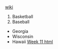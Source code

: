 [wiki](https://www.wikipedia.org/)
1. Basketball
2. Baseball
- Georgia
- Wisconsin
- Hawaii
[Week 11 html](https://mvilbrandt.github.io/First-Repo/week11.html)
